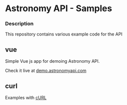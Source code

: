 # Astronomy API - Samples

### Description 

This repository contains various example code for the API

## vue

Simple Vue js app for demoing Astronomy API.

Check it live at [demo.astronomyapi.com](http://demo.astronomyapi.com)

## curl

Examples with [cURL](https://curl.se)
